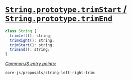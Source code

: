 # [`String.prototype.trimStart` / `String.prototype.trimEnd`](https://github.com/tc39/proposal-string-left-right-trim)
```js
class String {
  trimLeft(): string;
  trimRight(): string;
  trimStart(): string;
  trimEnd(): string;
}
```
[*CommonJS entry points:*](/docs/Usage.md#commonjs-api)
```js
core-js/proposals/string-left-right-trim
```
